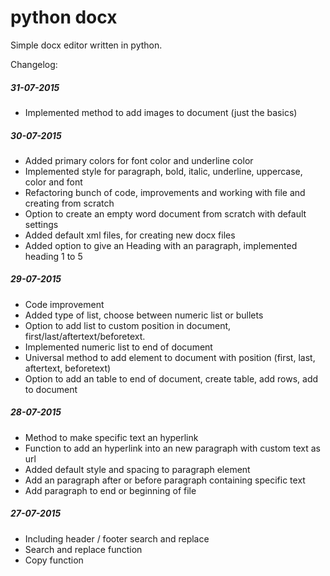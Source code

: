 # python docx

Simple docx editor written in python.

Changelog:
##### 31-07-2015
- Implemented method to add images to document (just the basics)

##### 30-07-2015
- Added primary colors for font color and underline color
- Implemented style for paragraph, bold, italic, underline, uppercase, color and font
- Refactoring bunch of code, improvements and working with file and creating from scratch
- Option to create an empty word document from scratch with default settings
- Added default xml files, for creating new docx files
- Added option to give an Heading with an paragraph, implemented heading 1 to 5

##### 29-07-2015
- Code improvement
- Added type of list, choose between numeric list or bullets
- Option to add list to custom position in document, first/last/aftertext/beforetext.
- Implemented numeric list to end of document
- Universal method to add element to document with position (first, last, aftertext, beforetext)
- Option to add an table to end of document, create table, add rows, add to document

##### 28-07-2015
- Method to make specific text an hyperlink
- Function to add an hyperlink into an new paragraph with custom text as url
- Added default style and spacing to paragraph element
- Add an paragraph after or before paragraph containing specific text
- Add paragraph to end or beginning of file

##### 27-07-2015
- Including header / footer search and replace
- Search and replace function
- Copy function
